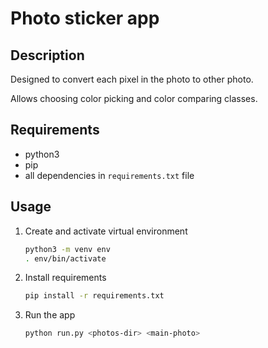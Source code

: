 # Photo sticker app

## Description

Designed to convert each pixel in the photo to other photo.

Allows choosing color picking and color comparing classes.

## Requirements

- python3
- pip
- all dependencies in `requirements.txt` file

## Usage

1. Create and activate virtual environment
   ```sh
   python3 -m venv env
   . env/bin/activate
   ```
2. Install requirements
   ```sh
   pip install -r requirements.txt
   ```
3. Run the app
   ```sh
   python run.py <photos-dir> <main-photo>
   ```
